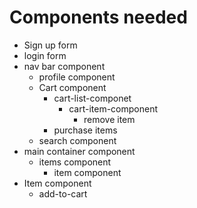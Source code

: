 # Components needed

* Sign up form
* login form
* nav bar component 
   * profile component
   * Cart component
      * cart-list-componet
         * cart-item-component 
           * remove item
      * purchase items
   * search component 
* main container component
   * items component
     * item component
* Item component 
    * add-to-cart

  